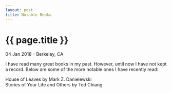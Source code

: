 ```yaml
---
layout: post
title: Notable Books
---
```


{{ page.title }}
================

<p class="meta">04 Jan 2018 - Berkeley, CA</p>

I have read many great books in my past. However, until now I have not kept a record. Below are some of the more notable ones I have recently read:

House of Leaves by Mark Z. Danielewski  
Stories of Your Life and Others by Ted Chiang  